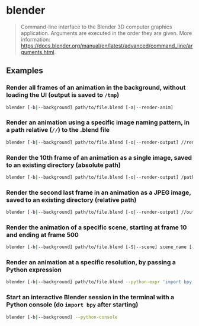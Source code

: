 # blender

> Command-line interface to the Blender 3D computer graphics application. Arguments are executed in the order they are given. More information: <https://docs.blender.org/manual/en/latest/advanced/command_line/arguments.html>.

## Examples

### Render all frames of an animation in the background, without loading the UI (output is saved to `/tmp`)

```bash
blender [-b|--background] path/to/file.blend [-a|--render-anim]
```

### Render an animation using a specific image naming pattern, in a path relative (`//`) to the .blend file

```bash
blender [-b|--background] path/to/file.blend [-o|--render-output] //render/frame_###.png [-a|--render-anim]
```

### Render the 10th frame of an animation as a single image, saved to an existing directory (absolute path)

```bash
blender [-b|--background] path/to/file.blend [-o|--render-output] /path/to/output_directory [-f|--render-frame] 10
```

### Render the second last frame in an animation as a JPEG image, saved to an existing directory (relative path)

```bash
blender [-b|--background] path/to/file.blend [-o|--render-output] //output_directory [-f|--render-frame] JPEG [-f|--render-frame] -2
```

### Render the animation of a specific scene, starting at frame 10 and ending at frame 500

```bash
blender [-b|--background] path/to/file.blend [-S|--scene] scene_name [-s|--frame-start] 10 [-e|--frame-end] 500 [-a|--render-anim]
```

### Render an animation at a specific resolution, by passing a Python expression

```bash
blender [-b|--background] path/to/file.blend --python-expr 'import bpy; bpy.data.scenes[0].render.resolution_percentage = 25' [-a|--render-anim]
```

### Start an interactive Blender session in the terminal with a Python console (do `import bpy` after starting)

```bash
blender [-b|--background] --python-console
```
